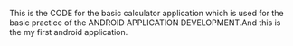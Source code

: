 This is the CODE for the basic calculator application which is used for the basic practice of the ANDROID APPLICATION DEVELOPMENT.And this is the my first android application.
